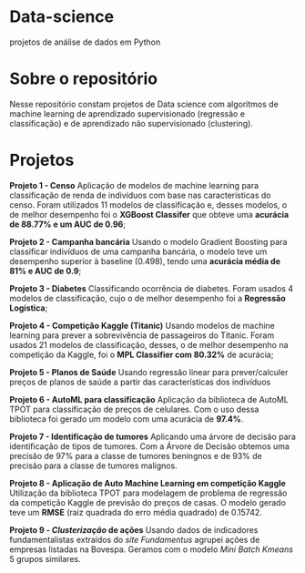 # Data-science
projetos de análise de dados em Python

# Sobre o repositório

Nesse repositório constam projetos de Data science com algoritmos de machine learning de aprendizado supervisionado (regressão e classificação) e de aprendizado não supervisionado (clustering).

# Projetos

**Projeto 1 - Censo**
Aplicação de modelos de machine learning para classificação de renda de indivíduos com base nas características do censo. Foram utilizados 11 modelos de classificação e, desses modelos, o de melhor desempenho foi o **XGBoost Classifer** que obteve uma **acurácia de 88.77% e um AUC de 0.96**;

**Projeto 2 - Campanha bancária**
Usando o modelo Gradient Boosting para classificar indivíduos de uma campanha bancária, o modelo teve um desempenho superior à baseline (0.498), tendo uma **acurácia média de 81% e AUC de 0.9**;

**Projeto 3 - Diabetes**
Classificando ocorrência de diabetes. Foram usados 4 modelos de classificação, cujo o de melhor desempenho foi a **Regressão Logística**;

**Projeto 4 - Competição Kaggle (Titanic)**
Usando modelos de machine learning para prever a sobrevivência de passageiros do Titanic. Foram usados 21 modelos de classificação, desses, o de melhor desempenho na competição da Kaggle, foi o **MPL Classifier com 80.32%** de  acurácia;

**Projeto 5 - Planos de Saúde**
Usando regressão linear para prever/calculer preços de planos de saúde a partir das características dos indivíduos

**Projeto 6 - AutoML para classificação**
Aplicação da biblioteca de AutoML TPOT para classificação de preços de celulares. Com o uso dessa biblioteca foi gerado um modelo com uma acurácia de **97.4%**.

**Projeto 7 - Identificação de tumores**
Aplicando uma árvore de decisão para identificação de tipos de tumores. Com a Árvore de Decisão obtemos uma precisão de 97% para a classe de tumores beningnos e de 93% de precisão para a classe de tumores malignos.

**Projeto 8 - Aplicação de Auto Machine Learning em competição Kaggle**
Utilização da biblioteca TPOT para modelagem de problema de regressão da competição Kaggle de previsão do preços de casas. O modelo gerado teve um **RMSE** (raiz quadrada do erro média quadrado) de 0.15742.

**Projeto 9 - *Clusterização* de ações**
Usando dados de indicadores fundamentalistas extraídos do *site Fundamentus* agrupei ações de empresas listadas na Bovespa. Geramos com o modelo *Mini Batch Kmeans* 5 grupos similares.
